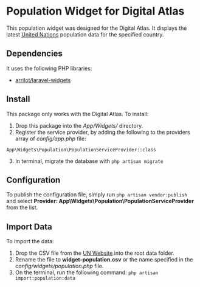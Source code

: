 # Population Widget for Digital Atlas

This population widget was designed for the Digital Atlas.  It displays the latest [United Nations](https://www.un.org/) population data for the specified country.

## Dependencies

It uses the following PHP libraries:

- [arrilot/laravel-widgets](https://github.com/arrilot/laravel-widgets)

## Install

This package only works with the Digital Atlas.  To install:

1. Drop this package into the *App/Widgets/* directory.
2. Register the service provider, by adding the following to the providers array of *config/app.php* file:
```
App\Widgets\Population\PopulationServiceProvider::class
```
3. In terminal, migrate the database with `php artisan migrate`

## Configuration

To publish the configuration file, simply run `php artisan vendor:publish` and select **Provider: App\Widgets\Population\PopulationServiceProvider** from the list.

## Import Data

To import the data:

1. Drop the CSV file from the [UN Website](https://population.un.org/wpp/Download/Standard/CSV/) into the root data folder.
2. Rename the file to **widget-population.csv** or the name specified in the *config/widgets/population.php* file.
3. On the terminal, run the following command: `php artisan import:population:data`
